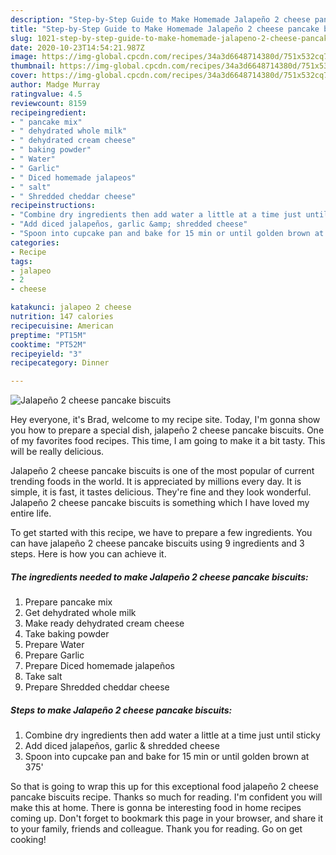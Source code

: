```yaml
---
description: "Step-by-Step Guide to Make Homemade Jalapeño 2 cheese pancake biscuits"
title: "Step-by-Step Guide to Make Homemade Jalapeño 2 cheese pancake biscuits"
slug: 1021-step-by-step-guide-to-make-homemade-jalapeno-2-cheese-pancake-biscuits
date: 2020-10-23T14:54:21.987Z
image: https://img-global.cpcdn.com/recipes/34a3d6648714380d/751x532cq70/jalapeno-2-cheese-pancake-biscuits-recipe-main-photo.jpg
thumbnail: https://img-global.cpcdn.com/recipes/34a3d6648714380d/751x532cq70/jalapeno-2-cheese-pancake-biscuits-recipe-main-photo.jpg
cover: https://img-global.cpcdn.com/recipes/34a3d6648714380d/751x532cq70/jalapeno-2-cheese-pancake-biscuits-recipe-main-photo.jpg
author: Madge Murray
ratingvalue: 4.5
reviewcount: 8159
recipeingredient:
- " pancake mix"
- " dehydrated whole milk"
- " dehydrated cream cheese"
- " baking powder"
- " Water"
- " Garlic"
- " Diced homemade jalapeos"
- " salt"
- " Shredded cheddar cheese"
recipeinstructions:
- "Combine dry ingredients then add water a little at a time just until sticky"
- "Add diced jalapeños, garlic &amp; shredded cheese"
- "Spoon into cupcake pan and bake for 15 min or until golden brown at 375&#39;"
categories:
- Recipe
tags:
- jalapeo
- 2
- cheese

katakunci: jalapeo 2 cheese 
nutrition: 147 calories
recipecuisine: American
preptime: "PT15M"
cooktime: "PT52M"
recipeyield: "3"
recipecategory: Dinner

---
```



![Jalapeño 2 cheese pancake biscuits](https://img-global.cpcdn.com/recipes/34a3d6648714380d/751x532cq70/jalapeno-2-cheese-pancake-biscuits-recipe-main-photo.jpg)

Hey everyone, it's Brad, welcome to my recipe site. Today, I'm gonna show you how to prepare a special dish, jalapeño 2 cheese pancake biscuits. One of my favorites food recipes. This time, I am going to make it a bit tasty. This will be really delicious.

Jalapeño 2 cheese pancake biscuits is one of the most popular of current trending foods in the world. It is appreciated by millions every day. It is simple, it is fast, it tastes delicious. They're fine and they look wonderful. Jalapeño 2 cheese pancake biscuits is something which I have loved my entire life.




To get started with this recipe, we have to prepare a few ingredients. You can have jalapeño 2 cheese pancake biscuits using 9 ingredients and 3 steps. Here is how you can achieve it.

<!--inarticleads1-->

##### The ingredients needed to make Jalapeño 2 cheese pancake biscuits:

1. Prepare  pancake mix
1. Get  dehydrated whole milk
1. Make ready  dehydrated cream cheese
1. Take  baking powder
1. Prepare  Water
1. Prepare  Garlic
1. Prepare  Diced homemade jalapeños
1. Take  salt
1. Prepare  Shredded cheddar cheese




<!--inarticleads2-->

##### Steps to make Jalapeño 2 cheese pancake biscuits:

1. Combine dry ingredients then add water a little at a time just until sticky
1. Add diced jalapeños, garlic &amp; shredded cheese
1. Spoon into cupcake pan and bake for 15 min or until golden brown at 375&#39;




So that is going to wrap this up for this exceptional food jalapeño 2 cheese pancake biscuits recipe. Thanks so much for reading. I'm confident you will make this at home. There is gonna be interesting food in home recipes coming up. Don't forget to bookmark this page in your browser, and share it to your family, friends and colleague. Thank you for reading. Go on get cooking!
